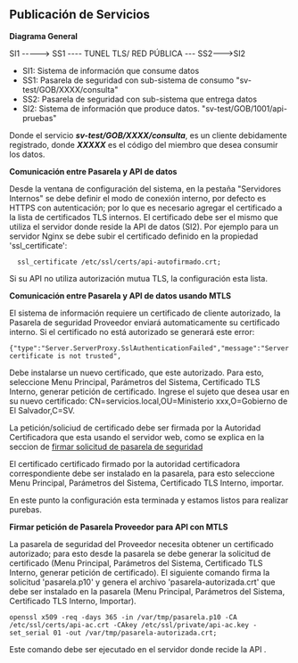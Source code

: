 ## Publicación de Servicios

**Diagrama General**

SI1 -----> SS1 ---- TUNEL TLS/ RED PÚBLICA --- SS2--->SI2

* SI1: Sistema de información que consume datos  
* SS1: Pasarela de seguridad con sub-sistema de consumo "sv-test/GOB/XXXX/consulta"
* SS2: Pasarela de seguridad con sub-sistema que entrega datos
* SI2: Sistema de información que produce datos. "sv-test/GOB/1001/api-pruebas"

Donde el servicio ***sv-test/GOB/XXXX/consulta***, es un cliente debidamente registrado, donde ***XXXXX*** es el código del miembro que desea consumir los datos.   

**Comunicación entre Pasarela y API de datos**

Desde la ventana de configuración del sistema, en la pestaña "Servidores Internos" se debe definir el modo de conexión interno, por defecto es HTTPS con autenticación; por lo que es necesario agregar el certificado a la lista de certificados TLS internos.  El certificado debe ser el mismo que utiliza el servidor donde reside la API de datos (SI2). Por ejemplo para un servidor Nginx se debe subir el certificado definido en la propiedad 'ssl_certificate':

```
  ssl_certificate /etc/ssl/certs/api-autofirmado.crt;
 ```
 Si su API no utiliza autorización mutua TLS, la configuración esta lista.   

**Comunicación entre Pasarela y API de datos usando MTLS**

El sistema de información requiere un certificado de cliente autorizado, la Pasarela de seguridad Proveedor enviará automaticamente su certificado interno. Si el certificado no está autorizado se generará este error:
```
{"type":"Server.ServerProxy.SslAuthenticationFailed","message":"Server certificate is not trusted",
```

Debe instalarse un nuevo certificado, que este autorizado. Para esto, seleccione Menu Principal, Parámetros del Sistema, Certificado TLS Interno, generar petición de certificado. Ingrese el sujeto que desea usar en su nuevo certificado: CN=servicios.local,OU=Ministerio xxx,O=Gobierno de El Salvador,C=SV. 

La petición/soliciud de certificado debe ser firmada por la Autoridad Certificadora que esta usando el servidor web, como se explica en la seccion de [firmar solicitud de pasarela de seguridad](crear_API_con_MTLS.md)

El certificado certificado firmado por la autoridad certificadora correspondiente debe ser instalado en la pasarela, para esto seleccione Menu Principal, Parámetros del Sistema, Certificado TLS Interno, importar.

En este punto la configuración esta terminada y estamos listos para realizar purebas. 


**Firmar petición de Pasarela Proveedor para API con MTLS**

La pasarela de seguridad del Proveedor necesita obtener un certificado autorizado; para esto desde la pasarela se debe generar la solicitud de certificado (Menu Principal, Parámetros del Sistema, Certificado TLS Interno, generar petición de certificado). El siguiente comando firma la solicitud 'pasarela.p10' y genera el archivo 'pasarela-autorizada.crt' que debe ser instalado en la pasarela (Menu Principal, Parámetros del Sistema, Certificado TLS Interno, Importar).  

```
openssl x509 -req -days 365 -in /var/tmp/pasarela.p10 -CA /etc/ssl/certs/api-ac.crt -CAkey /etc/ssl/private/api-ac.key -set_serial 01 -out /var/tmp/pasarela-autorizada.crt;
```
Este comando debe ser ejecutado en el servidor donde recide la API .
